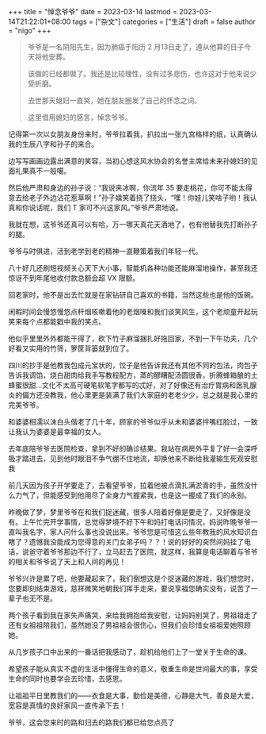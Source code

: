 +++
title = "悼念爷爷"
date = 2023-03-14
lastmod = 2023-03-14T21:22:01+08:00
tags = ["杂文"]
categories = ["生活"]
draft = false
author = "nigo"
+++

> 爷爷是一名阴阳先生，因为肺癌于阳历 2 月13日走了，遵从他算的日子今天将他安葬。
>
> 该做的已经都做了。我还是比较理性，没有过多悲伤，也许这对于他来说少受折磨。
>
> 去世那天媳妇一直哭，她在朋友圈发了自己的怀念之词。
>
> 这里借用媳妇的感言，悼念爷爷。

记得第一次以女朋友身份来时，爷爷拉着我，扒拉出一张九宫格样的纸，认真确认我的生辰八字和孙子的来合。

边写写画画边露出满意的笑容，当初心想这风水协会的名誉主席给未来孙媳妇的见面礼果真不一般噶。

然后他严肃和身边的孙子说：“我说夹冰啊，你流年 35 要走桃花，你可不能太得意去给老子外边沾花惹草啊！”孙子嬉笑着挠了挠头，“嘿！你娃儿笑啥子哟！我认真和你说话呢，我们 T 家可不兴这家风。”爷爷严肃地说。

我就在想，这爷爷还真可以有哈，万一哪天真花天酒地了，也有他替我先打断孙子的腿。

爷爷与时俱进，活到老学到老的精神一直鞭策着我们年轻一代。

八十好几还刷短视频关心天下大小事，智能机各种功能还能麻溜地操作，甚至我还惊讶不到年尾他收付款总额会超 VX 限额。

回老家时，他不是出去忙就是在家钻研自己喜欢的书籍，当然这些也是他的饭碗。

闲暇时间会慢悠慢悠点杆烟咳嗽着他的老烟嗓和我们谈笑风生，这个老顽童开起玩笑来每个点都能戳中我的笑点。

他似乎里里外外都能干得了，砍下竹子麻溜捆扎好拖回家，不到一下午功夫，几个好看又实用的竹筛，箩筐背篓就到位了。

四川的抄手是他教我包成元宝状的，饺子是他告诉我还有其他不同的包法，肉包子告诉我调馅，烧白甜肉给我手写教程配方，蒸的醪糟配汤圆很香，折腾蜂箱酿的土蜂蜜很甜…文化不太高可硬笔软笔字都写的忒好，对了好像还有治疗胃病和医乳腺炎的偏方还没教我，他心里更是装满了我们大家庭的老老少少，总之就是我心里的完美爷爷。

和婆婆相濡以沫白头偕老了几十年，顾家的爷爷似乎从未和婆婆拌嘴红脸过，一致让我认为婆婆是最幸福的女人。

去年底陪爷爷去医院检查，拿到不好的确诊结果。我站在病房外平复了好一会深呼吸才踏进去，见到他时眼泪不争气绷不住地流，却换他来不断给我灌输生死观安慰我

前几天因为孩子开学要走了，去看望爷爷，拉着他被点滴扎满淤青的手，虽然没什么力气了，但能感受到他用尽了全身力气握紧我，也是这一握成了我们的永别。

昨晚做了梦，梦里爷爷在和我们捉迷藏，很多人陪着好像是要走了，又好像是没有。上午忙完开学事情，总觉得梦境不好下午和妈打电话问情况，妈说昨晚爷爷一直叫我名字，家人问什么事也没说出来。爷爷您是可惜这么些年教我的风水知识白瞎了？遗憾我没能成为您得意的关门女弟子吗？？！说的好好的突然间妈挂了电话，说爸守着爷爷那边不行了，立马赶去了医院，就这样，我算是电话聊着与爷爷的相关和爷爷说了天上和人间的再见！

爷爷兴许是累了吧，他要藏起来了，我们倒想这是个捉迷藏的游戏，我们想您时，您要即刻结束游戏，慈祥微笑地朝我们挥手走来，要说享福您确实没有，说苦了一辈子也无不是。

两个孩子看到我在家失声痛哭，来给我拥抱给我安慰，让妈妈别哭了，男祖祖走了还有女祖祖陪我们，虽然她没了男祖祖会很伤心，但我们会珍惜女祖祖爱她照顾她。

从几岁孩子口中出来的一番话把我感动了，趁机给他们上了一堂关于生命的课。

希望孩子能从真实不虚的生活中懂得生命的意义，敬重生命是世间最大的事，享受生命的同时也要学会去珍惜，去感恩。

让祖祖平日里教我们的——衣食是大事，勤俭是美德，心静是大气，善良是大爱，宽容是真情的良好家风一直传承下去！

爷爷，这会您来时的路和归去的路我们都已给您点亮了
